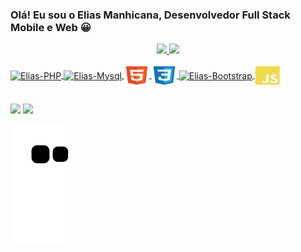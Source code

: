 ### Olá! Eu sou o Elias Manhicana, Desenvolvedor Full Stack Mobile e Web 😀
 
<div align="center">
  <a href="https://github.com/EliasManhicana">
  <img height="180em" src="https://github-readme-stats.vercel.app/api?username=EliasManhicana&show_icons=true&theme=dracula&include_all_commits=true&count_private=true"/>
  <img height="180em" src="https://github-readme-stats.vercel.app/api/top-langs/?username=EliasManhicana&layout=compact&langs_count=7&theme=dracula"/>
</div>
 

<div style="display: inline_block"><br>
 <img align="center" alt="Elias-PHP" height="30" width="40" src="https://cdn.jsdelivr.net/gh/devicons/devicon/icons/php/php-plain.svg">
 <img align="center" alt="Elias-Mysql" height="30" width="40" src="https://cdn.jsdelivr.net/gh/devicons/devicon/icons/mysql/mysql-original-wordmark.svg">
  <img align="center" alt="Elias-HTML" height="30" width="40" src="https://raw.githubusercontent.com/devicons/devicon/master/icons/html5/html5-original.svg">
  <img align="center" alt="Elias-CSS" height="30" width="40" src="https://raw.githubusercontent.com/devicons/devicon/master/icons/css3/css3-original.svg">
 <img align="center" alt="Elias-Bootstrap" height="30" width="40" src="https://cdn.jsdelivr.net/gh/devicons/devicon/icons/bootstrap/bootstrap-original.svg" />
 <img align="center" alt="Elias-Js" height="30" width="40" src="https://raw.githubusercontent.com/devicons/devicon/master/icons/javascript/javascript-plain.svg">
</div>

 
  ##
 
 <div> 
  <a href = "mailto:eliasmanhicane4@gmail.com"><img src="https://img.shields.io/badge/-Gmail-%23333?style=for-the-badge&logo=gmail&logoColor=white" target="_blank"></a>
  <a href="https://www.linkedin.com/in/elias-manhicana-ab5770209" target="_blank"><img src="https://img.shields.io/badge/-LinkedIn-%230077B5?style=for-the-badge&logo=linkedin&logoColor=white" target="_blank"></a> 

 ![Snake animation](https://github.com/EliasManhicana/EliasManhicana/blob/output/github-contribution-grid-snake.svg)


</div>
 
 
